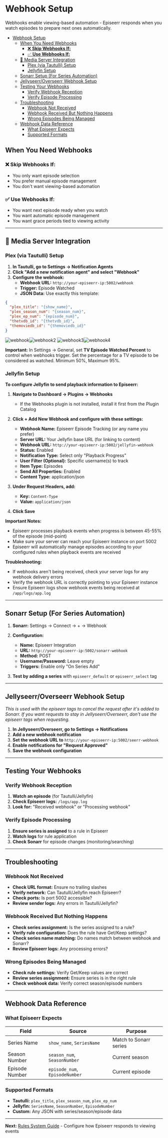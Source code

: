 # Webhook Setup

Webhooks enable viewing-based automation - Episeerr responds when you watch episodes to prepare next ones automatically.

- [Webhook Setup](#webhook-setup)
  - [When You Need Webhooks](#when-you-need-webhooks)
    - [❌ **Skip Webhooks If:**](#-skip-webhooks-if)
    - [✅ **Use Webhooks If:**](#-use-webhooks-if)
  - [🔗 Media Server Integration](#-media-server-integration)
    - [Plex (via Tautulli) Setup](#plex-via-tautulli-setup)
    - [Jellyfin Setup](#jellyfin-setup)
  - [Sonarr Setup (For Series Automation)](#sonarr-setup-for-series-automation)
  - [Jellyseerr/Overseerr Webhook Setup](#jellyseerroverseerr-webhook-setup)
  - [Testing Your Webhooks](#testing-your-webhooks)
    - [Verify Webhook Reception](#verify-webhook-reception)
    - [Verify Episode Processing](#verify-episode-processing)
  - [Troubleshooting](#troubleshooting)
    - [Webhook Not Received](#webhook-not-received)
    - [Webhook Received But Nothing Happens](#webhook-received-but-nothing-happens)
    - [Wrong Episodes Being Managed](#wrong-episodes-being-managed)
  - [Webhook Data Reference](#webhook-data-reference)
    - [What Episeerr Expects](#what-episeerr-expects)
    - [Supported Formats](#supported-formats)

## When You Need Webhooks

### ❌ **Skip Webhooks If:**

- You only want episode selection
- You prefer manual episode management
- You don't want viewing-based automation

### ✅ **Use Webhooks If:**

- You want next episode ready when you watch
- You want automatic episode management
- You want grace periods tied to viewing activity

---

## 🔗 Media Server Integration

### Plex (via Tautulli) Setup

1. **In Tautulli, go to Settings → Notification Agents**
2. **Click "Add a new notification agent" and select "Webhook"**
3. **Configure the webhook:**
   - **Webhook URL:** `http://your-episeerr-ip:5002/webhook`
   - **Trigger:** Episode Watched
   - **JSON Data:** Use exactly this template:

```json
{
  "plex_title": "{show_name}",
  "plex_season_num": "{season_num}",
  "plex_ep_num": "{episode_num}",
  "thetvdb_id": "{thetvdb_id}",
  "themoviedb_id": "{themoviedb_id}"
}
```

![webhook](https://github.com/Vansmak/OCDarr/assets/16037573/cf0db503-d730-4a9c-b83e-2d21a3430ece)![webhook2](https://github.com/Vansmak/OCDarr/assets/16037573/45be66c2-1869-49c1-8074-9081ed7c913b)
![webhook3](https://github.com/Vansmak/OCDarr/assets/16037573/24f02a75-2100-4b2a-9137-ce1e68803d1f)![webhook4](https://github.com/Vansmak/OCDarr/assets/16037573/f82198fc-e4c4-40ec-a9c7-551b2d8cdccd)

**Important:** In Settings → General, set **TV Episode Watched Percent** to control when webhooks trigger. Set the percentage for a TV episode to be considered as watched. Minimum 50%, Maximum 95%.

### Jellyfin Setup

**To configure Jellyfin to send playback information to Episeerr:**

1. **Navigate to Dashboard → Plugins → Webhooks**
   - If the Webhooks plugin is not installed, install it first from the Plugin Catalog

2. **Click + Add New Webhook and configure with these settings:**
   - **Webhook Name:** Episeerr Episode Tracking (or any name you prefer)
   - **Server URL:** Your Jellyfin base URL (for linking to content)
   - **Webhook URL:** `http://your-episeerr-ip:5002/jellyfin-webhook`
   - **Status:** Enabled
   - **Notification Type:** Select only "Playback Progress"
   - **User Filter (Optional):** Specific username(s) to track
   - **Item Type:** Episodes
   - **Send All Properties:** Enabled
   - **Content Type:** application/json

3. **Under Request Headers, add:**
   - **Key:** `Content-Type`
   - **Value:** `application/json`

4. **Click Save**

**Important Notes:**

- Episeerr processes playback events when progress is between 45-55% of the episode (mid-point)
- Make sure your server can reach your Episeerr instance on port 5002
- Episeerr will automatically manage episodes according to your configured rules when playback events are received

**Troubleshooting:**

- If webhooks aren't being received, check your server logs for any webhook delivery errors
- Verify the webhook URL is correctly pointing to your Episeerr instance
- Ensure Episeerr logs show webhook events being received at `/app/logs/app.log`

---

## Sonarr Setup (For Series Automation)

1. **Sonarr:** Settings → Connect → + → Webhook
2. **Configuration:**
   - **Name:** Episeerr Integration
   - **URL:** `http://your-episeerr-ip:5002/sonarr-webhook`
   - **Method:** POST
   - **Username/Password:** Leave empty
   - **Triggers:** Enable only "On Series Add"

3. **Test by adding a series** with `episeerr_default` or `episeerr_select` tag

---

## Jellyseerr/Overseerr Webhook Setup

*This is used with the episeerr tags to cancel the request after it's added to Sonarr. If you want requests to stay in Jellyseerr/Overseerr, don't use the episeerr tags when requesting.*

1. **In Jellyseerr/Overseerr, go to Settings → Notifications**
2. **Add a new webhook notification**
3. **Set the webhook URL to** `http://your-episeerr-ip:5002/seerr-webhook`
4. **Enable notifications for "Request Approved"**
5. **Save the webhook configuration**

---

## Testing Your Webhooks

### Verify Webhook Reception

1. **Watch an episode** (for Tautulli/Jellyfin)
2. **Check Episeerr logs:** `/logs/app.log`
3. **Look for:** "Received webhook" or "Processing webhook"

### Verify Episode Processing

1. **Ensure series is assigned** to a rule in Episeerr
2. **Watch logs** for rule application
3. **Check Sonarr** for episode changes (monitoring/searching)

---

## Troubleshooting

### Webhook Not Received

- **Check URL format:** Ensure no trailing slashes
- **Verify network:** Can Tautulli/Jellyfin reach Episeerr?
- **Check ports:** Is port 5002 accessible?
- **Review sender logs:** Any errors in Tautulli/Jellyfin?

### Webhook Received But Nothing Happens

- **Check series assignment:** Is the series assigned to a rule?
- **Verify rule configuration:** Does the rule have Get/Keep settings?
- **Check series name matching:** Do names match between webhook and Sonarr?
- **Review Episeerr logs:** Any processing errors?

### Wrong Episodes Being Managed

- **Check rule settings:** Verify Get/Keep values are correct
- **Review series assignment:** Ensure series is in the right rule
- **Check webhook data:** Verify correct season/episode numbers

---

## Webhook Data Reference

### What Episeerr Expects

| Field | Source | Purpose |
|-------|--------|---------|
| Series Name | `show_name`, `SeriesName` | Match to Sonarr series |
| Season Number | `season_num`, `SeasonNumber` | Current season |
| Episode Number | `episode_num`, `EpisodeNumber` | Current episode |

### Supported Formats

- **Tautulli:** `plex_title`, `plex_season_num`, `plex_ep_num`
- **Jellyfin:** `SeriesName`, `SeasonNumber`, `EpisodeNumber`
- **Custom:** Any JSON with series/season/episode data

---

**Next:** [Rules System Guide](rules-guide.md) - Configure how Episeerr responds to
viewing events
